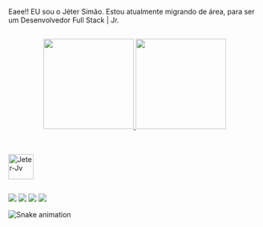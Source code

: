 Eaee!! 
EU sou o Jéter Simão. Estou atualmente migrando de área, para ser um Desenvolvedor Full Stack | Jr.
##

<div align="center">
  <a href="https://github.com/Jeret-S">
  <img height="180em" src="https://github-readme-stats.vercel.app/api?username=Jeter-S&show_icons=true&theme=dracula&include_all_commits=true&count_private=true"/>
  <img height="180em" src="https://github-readme-stats.vercel.app/api/top-langs/?username=Jeter-S&layout=compact&langs_count=7&theme=dracula"/>
</div>
  
  ##
  
  <div style="display: inline_block"><br>
  <img alling="Center" alt="Jeter-Jv" height="50" width="50"src="https://cdn.jsdelivr.net/gh/devicons/devicon/icons/java/java-original-wordmark.svg" />
</div>
  
  ##
  
  <div> 
 
  <a href="https://www.instagram.com/jeter_sparrow/" target="_blank"><img src="https://img.shields.io/badge/-Instagram-%23E4405F?style=for-the-badge&logo=instagram&logoColor=white" target="_blank"></a>
 <a href="https://discord.gg/wagxzStdcR" target="_blank"><img src="https://img.shields.io/badge/Discord-7289DA?style=for-the-badge&logo=discord&logoColor=white" target="_blank"></a> 
  <a href = "mailto:contatorafaballerini@gmail.com"><img src="https://img.shields.io/badge/-Gmail-%23333?style=for-the-badge&logo=gmail&logoColor=white" target="_blank"></a>
  <a href="https://www.linkedin.com/in/rafaella-ballerini-45875016a" target="_blank"><img src="https://img.shields.io/badge/-LinkedIn-%230077B5?style=for-the-badge&logo=linkedin&logoColor=white" target="_blank"></a> 
 
  ![Snake animation](https://github.com/Jeter-S/Jeter-S/blob/output/github-contribution-grid-snake.svg)
 <div>
